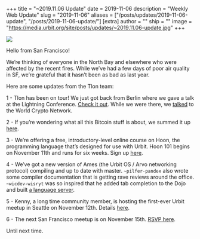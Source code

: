+++
title = "~2019.11.06 Update"
date = 2019-11-06
description = "Weekly Web Update"
slug = "2019-11-06"
aliases = ["/posts/updates/2019-11-06-update", "/posts/2019-11-06-update/"]
[extra]
author = ""
ship = ""
image = "https://media.urbit.org/site/posts/updates/~2019.11.06-update.jpg"
+++

![](https://media.urbit.org/site/posts/updates/~2019.11.06-update.jpg)

Hello from San Francisco!

We’re thinking of everyone in the North Bay and elsewhere who were affected by the recent fires. While we’ve had a few days of poor air quality in SF, we’re grateful that it hasn’t been as bad as last year.

Here are some updates from the Tlon team:

1 -
Tlon has been on tour! We just got back from Berlin where we gave a talk at the Lightning Conference. [Check it out](https://youtu.be/vVIt06w3IbM?t=2030). While we were there, we [talked](https://www.youtube.com/watch?v=775vmOKxwSY) to the World Crypto Network.

2 -
If you’re wondering what all this Bitcoin stuff is about, we summed it up [here](https://urbit.org/blog/urbit-and-bitcoin/).

3 -
We’re offering a free, introductory-level online course on Hoon, the programming language that’s designed for use with Urbit. Hoon 101 begins on November 11th and runs for six weeks. Sign up [here](https://urbit.org/hoonschool/).

4 -
We’ve got a new version of Ames (the Urbit OS / Arvo networking protocol) compiling and up to date with master. `~pilfer-pandex` also wrote some compiler documentation that is getting rave reviews around the office. `~wicdev-wisryt` was so inspired that he added tab completion to the Dojo and built [a language server](https://github.com/urbit/urbit/pull/1910).

5 -
Kenny, a long time community member, is hosting the first-ever Urbit meetup in Seattle on November 12th. Details [here](http://meetu.ps/c/4tZGf/c0Pdg/a).

6 -
The next San Francisco meetup is on November 15th. [RSVP here](https://www.meetup.com/urbit-sf/events/266146513/).


Until next time.